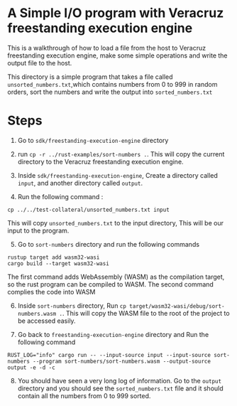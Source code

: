 # A Simple I/O program with Veracruz freestanding execution engine


This is a walkthrough of how to load a file from the host to Veracruz freestanding execution engine, make some simple operations and write the output file to the host.

This directory is a simple program that takes a file called `unsorted_numbers.txt`,which contains numbers from 0 to 999 in random orders, sort the numbers and write the output into `sorted_numbers.txt`  


# Steps

1. Go to `sdk/freestanding-execution-engine` directory

2. run `cp -r ../rust-examples/sort-numbers .`. This will copy the current directory to the Veracruz freestanding execution engine. 

3. Inside `sdk/freestanding-execution-engine`, Create a directory called `input`, and another directory called `output`.

4. Run the following command : 
  ```
  cp ../../test-collateral/unsorted_numbers.txt input
  ```
  This will copy `unsorted_numbers.txt` to the input directory, This will be our input to the program.


5. Go to `sort-numbers` directory and run the following commands
  ```
  rustup target add wasm32-wasi
  cargo build --target wasm32-wasi
  ```
The first command adds WebAssembly (WASM) as the compilation target, so the rust program can be compiled to WASM. The second command complies the code into WASM

6. Inside `sort-numbers` directory, Run `cp target/wasm32-wasi/debug/sort-numbers.wasm .`. 
  This will copy the WASM file to the root of the project to be accessed easily.

7. Go back to `freestanding-execution-engine` directory and Run the following command
```
RUST_LOG="info" cargo run -- --input-source input --input-source sort-numbers --program sort-numbers/sort-numbers.wasm --output-source output -e -d -c
```

8. You should have seen a very long log of information. Go to the `output` directory and you should see the `sorted_numbers.txt` file and it should contain all the numbers from 0 to 999 sorted.
